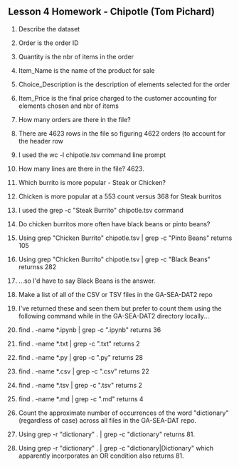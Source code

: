 ## Lesson 4 Homework - Chipotle (Tom Pichard)

1. Describe the dataset
  1. Order is the order ID
  2. Quantity is the nbr of items in the order
  3. Item_Name is the name of the product for sale
  4. Choice_Description is the description of elements selected for the order
  5. Item_Price is the final price charged to the customer accounting for elements chosen and nbr of items
  
2. How many orders are there in the file?
  1. There are 4623 rows in the file so figuring 4622 orders (to account for the header row
  2. I used the wc -l chipotle.tsv command line prompt

3. How many lines are there in the file?  4623.

4. Which burrito is more popular - Steak or Chicken?
  1. Chicken is more popular at a 553 count versus 368 for Steak burritos
  2. I used the grep -c "Steak Burrito" chipotle.tsv command

5.  Do chicken burritos more often have black beans or pinto beans?
  1. Using grep "Chicken Burrito" chipotle.tsv | grep -c "Pinto Beans" returns 105
  2. Using grep "Chicken Burrito" chipotle.tsv | grep -c "Black Beans" returnss 282
  3. ...so I'd have to say Black Beans is the answer.

6. Make a list of all of the CSV or TSV files in the GA-SEA-DAT2 repo
  1. I've returned these and seen them but prefer to count them using the following command while in the GA-SEA-DAT2 directory locally...
  2. find . -name *.ipynb | grep -c ".ipynb" returns 36
  3. find . -name *.txt | grep -c ".txt" returns 2
  4. find . -name *.py | grep -c ".py" returns 28
  5. find . -name *.csv | grep -c ".csv" returns 22
  6. find . -name *.tsv | grep -c ".tsv" returns 2
  7. find . -name *.md | grep -c ".md" returns 4

7. Count the approximate number of occurrences of the word "dictionary" (regardless of case) across all files in the GA-SEA-DAT repo.
  1. Using grep -r "dictionary" . | grep -c "dictionary" returns 81.
  2. Using grep -r "dictionary" . | grep -c "dictionary\|Dictionary" which apparently incorporates an OR condition also returns 81.

  



  
  
  


